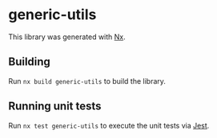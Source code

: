 # generic-utils

This library was generated with [Nx](https://nx.dev).

## Building

Run `nx build generic-utils` to build the library.

## Running unit tests

Run `nx test generic-utils` to execute the unit tests via [Jest](https://jestjs.io).
